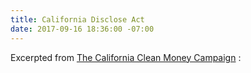 ```yaml
---
title: California Disclose Act
date: 2017-09-16 18:36:00 -07:00
---
```


Excerpted from [The California Clean Money Campaign](http://www.caclean.org/) :



